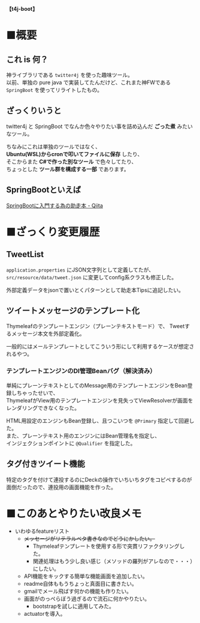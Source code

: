 **【t4j-boot】**

# ■概要

## これ is 何？

神ライブラリである `twitter4j` を使った趣味ツール。  
以前、単独の pure java で実装してたんだけど、これまた神FWである `SpringBoot` を使ってリライトしたもの。

## ざっくりいうと

twitter4j と SpringBoot でなんか色々やりたい事を詰め込んだ **ごった煮** みたいなツール。

ちなみにこれは単独のツールではなく、  
**Ubuntu(WSL)からcronで叩いてファイルに保存** したり、  
そこからまた **C#で作った別なツール** で色々してたり、  
ちょっとした **ツール群を構成する一部** であります。

## SpringBootといえば

[SpringBootに入門する為の助走本 - Qiita](https://qiita.com/sugaryo/items/5695bfcc21365f429767)


# ■ざっくり変更履歴

## TweetList

`application.properties` にJSON文字列として定義してたが、  
`src/resource/data/tweet.json` に変更してconfig系クラスも修正した。

外部定義データをjsonで置いとくパターンとして助走本Tipsに追記したい。

## ツイートメッセージのテンプレート化

Thymeleafのテンプレートエンジン（プレーンテキストモード）で、
Tweetするメッセージ本文を外部定義化。

一般的にはメールテンプレートとしてこういう形にして利用するケースが想定されるやつ。

### テンプレートエンジンのDI管理Beanバグ（解決済み）

単純にプレーンテキストとしてのMessage用のテンプレートエンジンをBean登録しちゃったせいで、  
ThymeleafがView用のテンプレートエンジンを見失ってViewResolverが画面をレンダリングできなくなった。

HTML用設定のエンジンもBean登録し、且つこいつを `@Primary` 指定して回避した。  
また、プレーンテキスト用のエンジンにはBean管理名を指定し、  
インジェクションポイントに `@Qualifier` を指定した。

## タグ付きツイート機能

特定のタグを付けて連投するのにDeckの操作でいちいちタグをコピペするのが面倒だったので、連投用の画面機能を作った。

# ■このあとやりたい改良メモ

- いわゆるfeatureリスト
    - <s>メッセージがリテラルベタ書きなのでどうにかしたい。</s>
        - Thymeleafテンプレートを使用する形で突貫リファクタリングした。
        - 関連処理はもう少し良い感じ（メソッドの羅列がアレなので・・・）にしたい。
    - API機能をキックする簡単な機能画面を追加したい。
    - readme自体ももうちょっと真面目に書きたい。
    - gmailでメール飛ばす何かの機能も作りたい。
    - 画面がのっぺらぼう過ぎるので流石に何かやりたい。
        - bootstrapを試しに適用してみた。
    - actuatorを導入。


